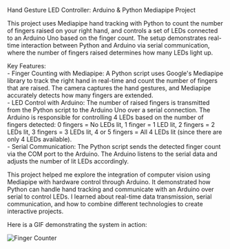 Hand Gesture LED Controller: Arduino & Python Mediapipe Project

This project uses Mediapipe hand tracking with Python to count the
number of fingers raised on your right hand, and controls a set of LEDs
connected to an Arduino Uno based on the finger count. The setup
demonstrates real-time interaction between Python and Arduino via serial
communication, where the number of fingers raised determines how many
LEDs light up.

Key Features:  
    - Finger Counting with Mediapipe: A Python script uses
Google's Mediapipe library to track the right hand in real-time and
count the number of fingers that are raised. The camera captures the
hand gestures, and Mediapipe accurately detects how many fingers are
extended.  
    - LED Control with Arduino: The number of raised fingers is
transmitted from the Python script to the Arduino Uno over a serial
connection. The Arduino is responsible for controlling 4 LEDs based on
the number of fingers detected: 0 fingers = No LEDs lit, 1 finger = 1
LED lit, 2 fingers = 2 LEDs lit, 3 fingers = 3 LEDs lit, 4 or 5 fingers
= All 4 LEDs lit (since there are only 4 LEDs available).  
    - Serial Communication: The Python script sends the detected finger 
count via the COM port to the Arduino. The Arduino listens to the serial 
data and adjusts the number of lit LEDs accordingly.

This project helped me explore the integration of computer vision using
Mediapipe with hardware control through Arduino. It demonstrated how
Python can handle hand tracking and communicate with an Arduino over
serial to control LEDs. I learned about real-time data transmission,
serial communication, and how to combine different technologies to
create interactive projects.

Here is a GIF demonstrating the system in action:

![Finger Counter](video_fingers_LED.gif)